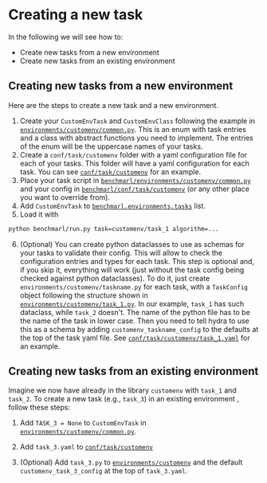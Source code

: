# Creating a new task

In the following we will see how to:
- Create new tasks from a new environment
- Create new tasks from an existing environment

## Creating new tasks from a new environment

Here are the steps to create a new task and a new environment. 

1. Create your `CustomEnvTask` and `CustomEnvClass` following the example in [`environments/customenv/common.py`](environments/customenv/common.py).
This is an enum with task entries and a class with abstract functions you need to implement. The entries of the enum will be the 
uppercase names of your tasks.
2. Create a `conf/task/customenv` folder with a yaml configuration file for each of your tasks. This folder will have a 
yaml configuration for each task. You can see [`conf/task/customenv`](conf/task/customenv) for an example. 
3. Place your task script in [`benchmarl/environments/customenv/common.py`](../../../benchmarl/environments) and 
your config in [`benchmarl/conf/task/customenv`](../../../benchmarl/conf/task) (or any other place you want to 
override from).
4. Add `CustomEnvTask` to [`benchmarl.environments.tasks`](../../../benchmarl/environments/__init__.py) list.
5. Load it with
```bash
python benchmarl/run.py task=customenv/task_1 algorithm=...
```

6. (Optional) You can create python dataclasses to use as schemas for your tasks
to validate their config. This will allow to check the configuration entries and types for each task.
This step is optional and, if you skip it, everything will work (just without the task config being checked against python dataclasses).
To do it, just create `environments/customenv/taskname.py` for each task, with a `TaskConfig` object following the structure shown in 
[`environments/customenv/task_1.py`](environments/customenv/task_1.py). In our example, `task_1` has such dataclass, while `task_2`
doesn't. The name of the python file has to be the name of the task in lower case. Then you need to tell hydra to use 
this as a schema by adding `customenv_taskname_config` to the defaults at the top of the task yaml file.
See [`conf/task/customenv/task_1.yaml`](conf/task/customenv/task_1.yaml) for an example.

## Creating new tasks from an existing environment

Imagine we now have already in the library `customenv` with `task_1` and `task_2`.
To create a new task (e.g., `task_3`) in an existing environment , follow these steps:

1. Add `TASK_3 = None` to `CustomEnvTask` in [`environments/customenv/common.py`](environments/customenv/common.py).
2. Add `task_3.yaml` to [`conf/task/customenv`](conf/task/customenv)

3. (Optional) Add `task_3.py` to [`environments/customenv`](environments/customenv) and 
the default `customenv_task_3_config` at the top of `task_3.yaml`.
